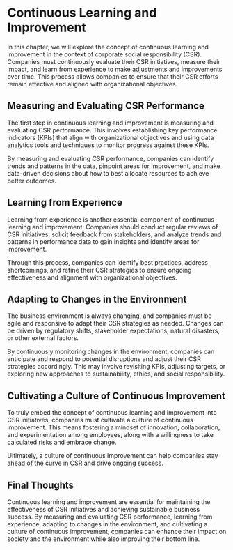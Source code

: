 Continuous Learning and Improvement
===============================================================================================

In this chapter, we will explore the concept of continuous learning and improvement in the context of corporate social responsibility (CSR). Companies must continuously evaluate their CSR initiatives, measure their impact, and learn from experience to make adjustments and improvements over time. This process allows companies to ensure that their CSR efforts remain effective and aligned with organizational objectives.

Measuring and Evaluating CSR Performance
----------------------------------------

The first step in continuous learning and improvement is measuring and evaluating CSR performance. This involves establishing key performance indicators (KPIs) that align with organizational objectives and using data analytics tools and techniques to monitor progress against these KPIs.

By measuring and evaluating CSR performance, companies can identify trends and patterns in the data, pinpoint areas for improvement, and make data-driven decisions about how to best allocate resources to achieve better outcomes.

Learning from Experience
------------------------

Learning from experience is another essential component of continuous learning and improvement. Companies should conduct regular reviews of CSR initiatives, solicit feedback from stakeholders, and analyze trends and patterns in performance data to gain insights and identify areas for improvement.

Through this process, companies can identify best practices, address shortcomings, and refine their CSR strategies to ensure ongoing effectiveness and alignment with organizational objectives.

Adapting to Changes in the Environment
--------------------------------------

The business environment is always changing, and companies must be agile and responsive to adapt their CSR strategies as needed. Changes can be driven by regulatory shifts, stakeholder expectations, natural disasters, or other external factors.

By continuously monitoring changes in the environment, companies can anticipate and respond to potential disruptions and adjust their CSR strategies accordingly. This may involve revisiting KPIs, adjusting targets, or exploring new approaches to sustainability, ethics, and social responsibility.

Cultivating a Culture of Continuous Improvement
-----------------------------------------------

To truly embed the concept of continuous learning and improvement into CSR initiatives, companies must cultivate a culture of continuous improvement. This means fostering a mindset of innovation, collaboration, and experimentation among employees, along with a willingness to take calculated risks and embrace change.

Ultimately, a culture of continuous improvement can help companies stay ahead of the curve in CSR and drive ongoing success.

Final Thoughts
--------------

Continuous learning and improvement are essential for maintaining the effectiveness of CSR initiatives and achieving sustainable business success. By measuring and evaluating CSR performance, learning from experience, adapting to changes in the environment, and cultivating a culture of continuous improvement, companies can enhance their impact on society and the environment while also improving their bottom line.
